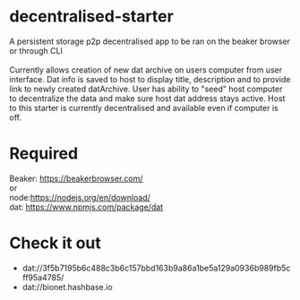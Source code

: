 # decentralised-starter
A persistent storage p2p decentralised app to be ran on the beaker browser or through CLI <br>
<br>
Currently allows creation of new dat archive on users computer from user interface. Dat info is saved to host to display title, description and to provide link to newly created datArchive. User has ability to "seed" host computer to decentralize the data and make sure host dat address stays active. Host to this starter is currently decentralised and available even if computer is off.

# Required
Beaker: https://beakerbrowser.com/ <br>
or <br>
node:https://nodejs.org/en/download/ <br>
dat: https://www.npmjs.com/package/dat

# Check it out
- dat://3f5b7195b6c488c3b6c157bbd163b9a86a1be5a129a0936b989fb5cff95a4785/
- dat://bionet.hashbase.io
